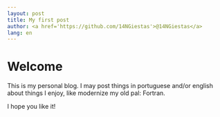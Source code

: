 ```yaml
---
layout: post
title: My first post 
author: <a href='https://github.com/14NGiestas'>@14NGiestas</a>
lang: en
---
```


# Welcome

This is my personal blog. I may post things in portuguese and/or english
about things I enjoy, like modernize my old pal: Fortran.

I hope you like it!

<script src="https://utteranc.es/client.js"
        repo="zoidicabra/zoidicabra.github.io"
        issue-term="2020-11-08-first-post.md"
        theme="github-light"
        crossorigin="anonymous"
        async>
</script>
